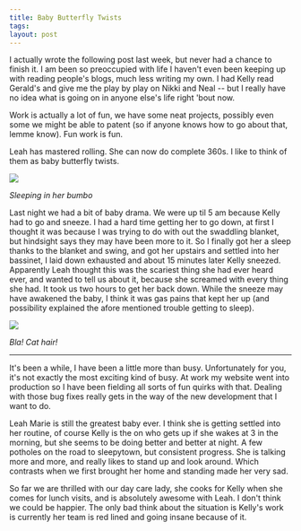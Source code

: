 ```yaml
---
title: Baby Butterfly Twists
tags: 
layout: post
---
```

I actually wrote the following post last week, but never had a chance to finish it.  I am been so preoccupied with life I haven't even been keeping up with reading people's blogs, much less writing my own. I had Kelly read Gerald's and give me the play by play on Nikki and Neal -- but I really have no idea what is going on in anyone else's life right 'bout now.  



Work is actually a lot of fun, we have some neat projects, possibly even some we might be able to patent (so if anyone knows how to go about that, lemme know).  Fun work is fun.



Leah has mastered rolling.  She can now do complete 360s.  I like to think of them as baby butterfly twists.



<img src="http://fuzzymonk.com/photos/leah/image/595/IMG_7538.JPG" class="picture" />

_Sleeping in her bumbo_



Last night we had a bit of baby drama.  We were up til 5 am because Kelly had to go and sneeze.  I had a hard time getting her to go down, at first I thought it was because I was trying to do with out the swaddling blanket, but hindsight says they may have been more to it.  So I finally got her a sleep thanks to the blanket and swing, and got her upstairs and settled into her bassinet, I laid down exhausted and about 15 minutes later Kelly sneezed.  Apparently Leah thought this was the scariest thing she had ever heard ever, and wanted to tell us about it, because she screamed with every thing she had. It took us two hours to get her back down.  While the sneeze may have awakened the baby, I think it was gas pains that kept her up (and possibility explained the afore mentioned trouble getting to sleep).



<img src="http://fuzzymonk.com/photos/leah/image/595/IMG_7497.JPG" class="picture" />

_Bla! Cat hair!_



<hr />



It's been a while, I have been a little more than busy.  Unfortunately for you, it's not exactly the most exciting kind of busy.  At work my website went into production so I have been fielding all sorts of fun quirks with that.  Dealing with those bug fixes really gets in the way of the new development that I want to do.  



Leah Marie is still the greatest baby ever.  I think she is getting settled into her routine, of course Kelly is the on who gets up if she wakes at 3 in the morning, but she seems to be doing better and better at night.  A few potholes on the road to sleepytown, but consistent progress. She is talking more and more, and really likes to stand up and look around.  Which contrasts when we first brought her home and standing made her very sad. 



So far we are thrilled with our day care lady, she cooks for Kelly when she comes for lunch visits, and is absolutely awesome with Leah.  I don't think we could be happier. The only bad think about the situation is Kelly's work is currently her team is red lined and going insane because of it.
